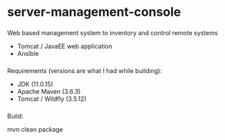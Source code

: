 # server-management-console

###

Web based management system to inventory and control remote systems

- Tomcat / JavaEE web application
- Ansible

###

Requirements (versions are what I had while building):
- JDK (11.0.15)
- Apache Maven (3.6.3)
- Tomcat / Wildfly (3.5.12)

###

Build:

mvn clean package
